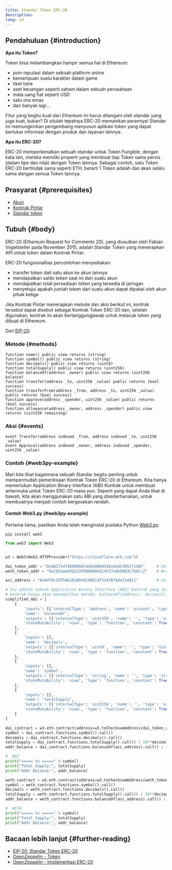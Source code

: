 ```yaml
---
title: Standar Token ERC-20
description:
lang: id
---
```


## Pendahuluan {#introduction}

**Apa itu Token?**

Token bisa melambangkan hampir semua hal di Ethereum:

- poin reputasi dalam sebuah platform online
- kemampuan suatu karakter dalam game
- tiket lotre
- aset keuangan seperti saham dalam sebuah perusahaan
- mata uang fiat seperti USD
- satu ons emas
- dan banyak lagi...

Fitur yang begitu kuat dari Ethereum ini harus ditangani oleh standar yang juga kuat, bukan? Di situlah tepatnya ERC-20 memainkan perannya! Standar ini memungkinkan pengembang menyusun aplikasi token yang dapat bertukar informasi dengan produk dan layanan lainnya.

**Apa itu ERC-20?**

ERC-20 memperkenalkan sebuah standar untuk Token Fungible, dengan kata lain, mereka memiliki properti yang membuat tiap Token sama persis (dalam tipe dan nilai) dengan Token lainnya. Sebagai contoh, satu Token ERC-20 bertindak sama seperti ETH, berarti 1 Token adalah dan akan selalu sama dengan semua Token lainnya.

## Prasyarat {#prerequisites}

- [Akun](/developers/docs/accounts)
- [Kontrak Pintar](/developers/docs/smart-contracts/)
- [Standar token](/developers/docs/standards/tokens/)

## Tubuh {#body}

ERC-20 (Ethereum Request for Comments 20), yang diusulkan oleh Fabian Vogelsteller pada November 2015, adalah Standar Token yang menerapkan API untuk token dalam Kontrak Pintar.

ERC-20 fungsionalitas percontohan menyediakan:

- transfer token dati satu akun ke akun lainnya
- mendapatkan saldo token saat ini dari suatu akun
- mendapatkan total persediaan token yang tersedia di jaringan
- menyetujui apakah jumlah token dari suatu akun dapat dipakai oleh akun pihak ketiga

Jika Kontrak Pintar menerapkan metode dan aksi berikut ini, kontrak tersebut dapat disebut sebagai Kontrak Token ERC-20 dan, setelah digunakan, kontrak ini akan bertanggungjawab untuk melacak token yang dibuat di Ethereum.

Dari [EIP-20](https://eips.ethereum.org/EIPS/eip-20):

### Metode {#methods}

```solidity
function name() public view returns (string)
function symbol() public view returns (string)
function decimals() public view returns (uint8)
function totalSupply() public view returns (uint256)
function balanceOf(address _owner) public view returns (uint256 balance)
function transfer(address _to, uint256 _value) public returns (bool success)
function transferFrom(address _from, address _to, uint256 _value) public returns (bool success)
function approve(address _spender, uint256 _value) public returns (bool success)
function allowance(address _owner, address _spender) public view returns (uint256 remaining)
```

### Aksi {#events}

```solidity
event Transfer(address indexed _from, address indexed _to, uint256 _value)
event Approval(address indexed _owner, address indexed _spender, uint256 _value)
```

### Contoh {#web3py-example}

Mari kita lihat bagaimana sebuah Standar begitu penting untuk mempermudah pemeriksaan Kontrak Token ERC-20 di Ethereum. Kita hanya memerlukan Application Binary Interface (ABI) Kontrak untuk membuat antarmuka untuk Token ERC-20 mana pun. Seperti yang dapat Anda lihat di bawah, kita akan menggunakan satu ABI yang disederhanakan, untuk membuatnya menjadi contoh bergesekan rendah.

#### Contoh Web3.py {#web3py-example}

Pertama-tama, pastikan Anda telah menginstal pustaka Python [Web3.py](https://web3py.readthedocs.io/en/stable/quickstart.html#installation):

```
pip install web3
```

```python
from web3 import Web3


w3 = Web3(Web3.HTTPProvider("https://cloudflare-eth.com"))

dai_token_addr = "0x6B175474E89094C44Da98b954EedeAC495271d0F"     # DAI
weth_token_addr = "0xC02aaA39b223FE8D0A0e5C4F27eAD9083C756Cc2"    # Wrapped ether (WETH)

acc_address = "0xA478c2975Ab1Ea89e8196811F51A7B7Ade33eB11"        # Uniswap V2: DAI 2

# Ini adalah sebuah Application Binary Interface (ABI) Kontrak yang disederhanakan dari sebuah Kontrak Token ERC-20.
# Kontrak hanya akan menampilkan metode: balanceOf(address), decimals(), symbol() and totalSupply()
simplified_abi = [
    {
        'inputs': [{'internalType': 'address', 'name': 'account', 'type': 'address'}],
        'name': 'balanceOf',
        'outputs': [{'internalType': 'uint256', 'name': '', 'type': 'uint256'}],
        'stateMutability': 'view', 'type': 'function', 'constant': True
    },
    {
        'inputs': [],
        'name': 'decimals',
        'outputs': [{'internalType': 'uint8', 'name': '', 'type': 'uint8'}],
        'stateMutability': 'view', 'type': 'function', 'constant': True
    },
    {
        'inputs': [],
        'name': 'symbol',
        'outputs': [{'internalType': 'string', 'name': '', 'type': 'string'}],
        'stateMutability': 'view', 'type': 'function', 'constant': True
    },
    {
        'inputs': [],
        'name': 'totalSupply',
        'outputs': [{'internalType': 'uint256', 'name': '', 'type': 'uint256'}],
        'stateMutability': 'view', 'type': 'function', 'constant': True
    }
]

dai_contract = w3.eth.contract(address=w3.toChecksumAddress(dai_token_addr), abi=simplified_abi)
symbol = dai_contract.functions.symbol().call()
decimals = dai_contract.functions.decimals().call()
totalSupply = dai_contract.functions.totalSupply().call() / 10**decimals
addr_balance = dai_contract.functions.balanceOf(acc_address).call() / 10**decimals

#  DAI
print("===== %s =====" % symbol)
print("Total Supply:", totalSupply)
print("Addr Balance:", addr_balance)

weth_contract = w3.eth.contract(address=w3.toChecksumAddress(weth_token_addr), abi=simplified_abi)
symbol = weth_contract.functions.symbol().call()
decimals = weth_contract.functions.decimals().call()
totalSupply = weth_contract.functions.totalSupply().call() / 10**decimals
addr_balance = weth_contract.functions.balanceOf(acc_address).call() / 10**decimals

#  WETH
print("===== %s =====" % symbol)
print("Total Supply:", totalSupply)
print("Addr Balance:", addr_balance)
```

## Bacaan lebih lanjut {#further-reading}

- [EIP-20: Standar Token ERC-20](https://eips.ethereum.org/EIPS/eip-20)
- [OpenZeppelin - Token](https://docs.openzeppelin.com/contracts/3.x/tokens#ERC20)
- [OpenZeppelin - Implementasi ERC-20](https://github.com/OpenZeppelin/openzeppelin-contracts/blob/master/contracts/token/ERC20/ERC20.sol)
